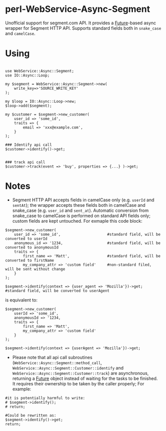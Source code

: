 # perl-WebService-Async-Segment
Unofficial support for segment.com API. It provides a [Future](https://metacpan.org/pod/Future)-based async wrapper for Segment HTTP API.
Supports standard fields both in `snake_case` and `camelCase`.

# Using

```

use WebService::Async::Segment;
use IO::Async::Loop;

my $segment = WebService::Async::Segment->new(
    write_key=>'SOURCE_WRITE_KEY'
);

my $loop = IO::Async::Loop->new;
$loop->add($segment);

my $customer = $segment->new_customer(
    user_id => 'some_id',
    traits => {
        email => 'xxx@example.com',
    }
);

### Identify api call
$customer->identify()->get;


### track api call
$customer->track(event => 'buy', properties => {...} )->get;

```

# Notes

- Segment HTTP API accepts fields in camelCase only (e.g. `userId` and `sentAt`); 
the wrapper accepts these fields both in camelCase and snake_case (e.g. `user_id` and `sent_at`). 
Automatic conversion from snake_case to camelCase is performed on standard API fields only; custom fields are kept untouched.
For exmaple this code block:

```
$segment->new_customer(
    user_id => 'some_id',                     #standard field, will be converted to userId
    anonymous_id => '1234,                    #standard field, will be converted to anonymousId
    traits => {
        first_name => 'Matt',                 #standard field, will be converted to firstName
        my_company_attr => 'custom field'     #non-standard filed, will be sent without change
    }
);

$segment->identify(context => {user_agent => 'Mozilla'})->get; #standard field, will be converted to userAgent

```
is equivalent to:

```
$segment->new_customer(
    userId => 'some_id',
    anonymousId => '1234,
    traits => {
        first_name => 'Matt',
        my_company_attr => 'custom field'
    }
);

$segment->identify(context => {userAgent => 'Mozilla'})->get;

```

- Please note that all api call subroutines (`WebService::Async::Segment::method_call`, `WebService::Async::Segment::Customer::identify` and `WebService::Async::Segment::Customer::track`)
are asynchronous, returning a [Future](https://metacpan.org/pod/Future) object instead of waiting for the tasks to be finished.
It requires their ownership to be taken by the caller properly; For example:

```
#it is potentially harmful to write:
# $segment->identify();
# return;

#Could be rewritten as:
$segment->identify()->get;
return;

```

